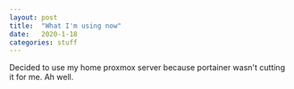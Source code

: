 ```yaml
---
layout: post
title:  "What I'm using now"
date:   2020-1-18
categories: stuff
---
```


Decided to use my home proxmox server because portainer wasn't cutting it for me.
Ah well.
